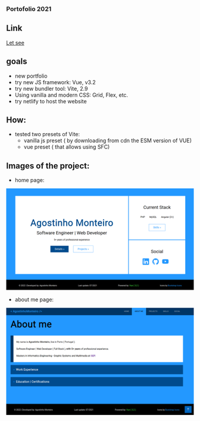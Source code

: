 ### Portofolio 2021

## Link

[Let see](https://ampmonteiro-2021.netlify.app/)

## goals

- new portfolio
- try new JS framework: Vue, v3.2
- try new bundler tool: Vite, 2.9
- Using vanilla and modern CSS: Grid, Flex, etc.
- try netlify to host the website

## How:

- tested two presets of Vite:
  - vanilla js preset ( by downloading from cdn the ESM version of VUE)
  - vue preset ( that allows using SFC)

## Images of the project:

- home page:

![Home Page](/main-page.png 'Home Page')

- about me page:

![About Me](/about.png 'About Me Page')
